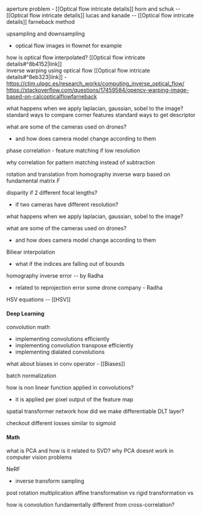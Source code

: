 

aperture problem - [[Optical flow intricate details]]
horn and schuk -- [[Optical flow intricate details]]
lucas and kanade -- [[Optical flow intricate details]]
farneback method 

upsampling and downsampling 
- optical flow images in flownet for example 

how is optical flow interpolated? [[Optical flow intricate details#^8b4152|link]]  
inverse warping using optical flow [[Optical flow intricate details#^8eb323|link]] -  
	https://ctim.ulpgc.es/research_works/computing_inverse_optical_flow/
	https://stackoverflow.com/questions/17459584/opencv-warping-image-based-on-calcopticalflowfarneback

what happens when we apply laplacian, gaussian, sobel to the image? 
standard ways to compare corner features
standard ways to get descriptor

what are some of the cameras used on drones? 
- and how does camera model change according to them

phase correlation - feature matching if low resolution

why correlation for pattern matching instead of subtraction

rotation and translation from homography
inverse warp based on fundamental matrix $F$

disparity if 2 different focal lengths? 
- if two cameras have different resolution?

what happens when we apply laplacian, gaussian, sobel to the image? 

what are some of the cameras used on drones? 
- and how does camera model change according to them

Biliear interpolation
- what if the indices are falling out of bounds

homography inverse error -- by Radha
- related to reprojection error
some drone company - Radha

HSV equations -- [[HSV]]


#### Deep Learning

convolution math
- implementing convolutions efficiently
- implementing convolution transpose efficiently
- implementing dialated convolutions

what about biases in conv operator - [[Biases]]

batch normalization

how is non linear function applied in convolutions? 
- it is applied per pixel output of the feature map

spatial transformer network 
how did we make differentiable DLT layer? 

checkout different losses similar to sigmoid


#### Math
what is PCA and how is it related to SVD? 
why PCA doesnt work in computer vision problems 

NeRF
- inverse transform sampling 

post rotation multiplication
affine transformation vs 
rigid transformation vs 

how is convolution fundamentally different from cross-correlation?